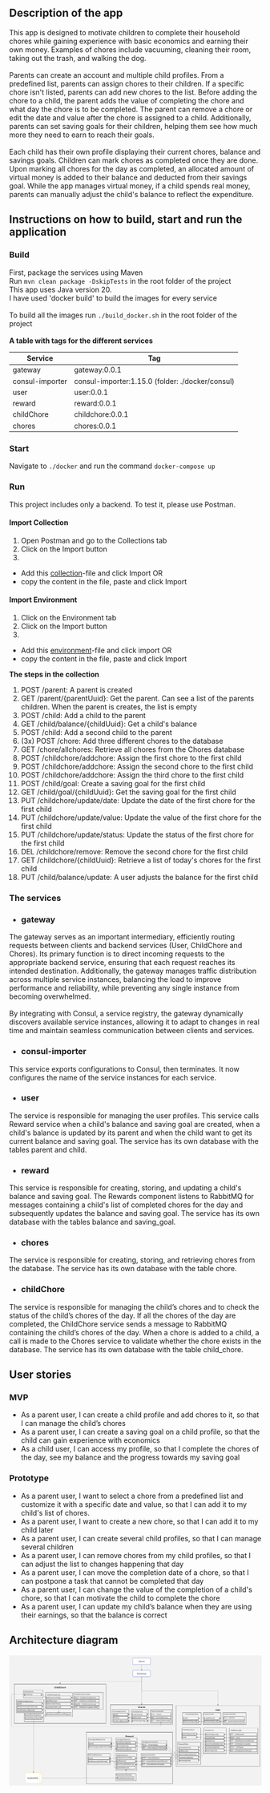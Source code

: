 ## Description of the app
This app is designed to motivate children to complete their household chores while gaining experience with basic
economics and earning their own money. Examples of chores include vacuuming, cleaning their room, taking out the
trash, and walking the dog.</br></br>
Parents can create an account and multiple child profiles. From a predefined list, parents can assign chores to
their children. If a specific chore isn't listed, parents can add new chores to the list. Before adding the chore to a child, 
the parent adds the value of completing the chore and what day the
chore is to be completed. The parent can remove a chore or edit the date and value after the chore is assigned to a child. 
Additionally, parents can set saving goals for their children, helping them see how much more they need to earn to reach 
their goals. </br></br>
Each child has their own profile displaying their current chores, balance and savings goals. Children can mark chores
as completed once they are done. Upon marking all chores for the day as completed, an allocated amount of virtual
money is added to their balance and deducted from their savings goal. While the app manages virtual money, if a child
spends real money, parents can manually adjust the child's balance to reflect the expenditure.

## Instructions on how to build, start and run the application
### Build
First, package the services using Maven </br>
Run `mvn clean package -DskipTests` in the root folder of the project </br>
This app uses Java version 20. </br>
I have used 'docker build' to build the images for every service </br></br>
To build all the images run `./build_docker.sh` in the root folder of the project </br></br>
**A table with tags for the different services** </br>

| Service         | Tag                                              |
|-----------------|--------------------------------------------------|
| gateway         | gateway:0.0.1                                    |
| consul-importer | consul-importer:1.15.0 (folder: ./docker/consul) |
| user            | user:0.0.1                                       |
| reward          | reward:0.0.1                                     |
| childChore      | childchore:0.0.1                                 |
| chores          | chores:0.0.1                                     |


### Start
Navigate to `./docker` and run the command `docker-compose up`

### Run
This project includes only a backend. To test it, please use Postman.

#### Import Collection
1. Open Postman and go to the Collections tab
2. Click on the Import button
3. 
- Add this [collection](./chores.postman_collection.json)-file and click Import OR 
- copy the content in the file, paste and click Import

#### Import Environment
1. Click on the Environment tab
2. Click on the Import button
3.
- Add this [environment](./environment.postman_environment.json)-file and click import OR 
- copy the content in the file, paste and click Import

**The steps in the collection**</br>
1. POST /parent: A parent is created</br>
2. GET /parent/{parentUuid}: Get the parent. Can see a list of the parents children. When the parent is creates, the list is empty</br>
3. POST /child: Add a child to the parent</br>
4. GET /child/balance/{childUuid}: Get a child's balance</br>
5. POST /child: Add a second child to the parent</br>
6. (3x) POST /chore: Add three different chores to the database</br>
9. GET /chore/allchores: Retrieve all chores from the Chores database</br>
10. POST /childchore/addchore: Assign the first chore to the first child</br>
11. POST /childchore/addchore: Assign the second chore to the first child</br>
12. POST /childchore/addchore: Assign the third chore to the first child</br>
13. POST /child/goal: Create a saving goal for the first child</br>
14. GET /child/goal/{childUuid}: Get the saving goal for the first child</br>
15. PUT /childchore/update/date: Update the date of the first chore for the first child</br>
16. PUT /childchore/update/value: Update the value of the first chore for the first child</br>
17. PUT /childchore/update/status: Update the status of the first chore for the first child</br>
18. DEL /childchore/remove: Remove the second chore for the first child</br>
19. GET /childchore/{childUuid}: Retrieve a list of today's chores for the first child</br>
20. PUT /child/balance/update: A user adjusts the balance for the first child


### The services
- ### gateway
The gateway serves as an important intermediary, efficiently routing requests between clients and backend services
(User, ChildChore and Chores). Its primary function is to direct incoming requests to the appropriate backend service, ensuring 
that each request reaches its intended destination. Additionally, the gateway manages traffic distribution across multiple 
service instances, balancing the load to improve performance and reliability, while preventing any single instance from 
becoming overwhelmed.</br></br>
By integrating with Consul, a service registry, the gateway dynamically discovers available service instances, allowing 
it to adapt to changes in real time and maintain seamless communication between clients and services.


- ### consul-importer
This service exports configurations to Consul, then terminates. It now configures the name of the service instances for each service.

- ### user
The service is responsible for managing the user profiles. This service calls 
Reward service when a child's balance and saving goal are created, when a child's balance is updated by its parent 
and when the child want to get its current balance and saving goal. The service has its own database with the tables parent and child.

- ### reward
This service is responsible for creating, storing, and updating a child's balance and saving goal. The Rewards 
component listens to RabbitMQ for messages containing a child's list of completed chores for the day and subsequently 
updates the balance and saving goal. The service has its own database with the tables balance and saving_goal.

- ### chores
The service is responsible for creating, storing, and retrieving chores from the database. The service has its own database with the table chore.

- ### childChore
The service is responsible for managing the child’s chores and to check the 
status of the child’s chores of the day. If all the chores of the day are completed, the 
ChildChore service sends a message to RabbitMQ containing the child’s chores of the 
day. When a chore is added to a child, a call is made to the Chores service to validate whether the chore 
exists in the database. The service has its own database with the table child_chore.

## User stories
### MVP
- As a parent user, I can create a child profile and add chores to it, so that I can manage the 
child’s chores
- As a parent user, I can create a saving goal on a child profile, so that the child can gain 
experience with economics
- As a child user, I can access my profile, so that I complete the chores of the day, see my 
balance and the progress towards my saving goal

### Prototype
- As a parent user, I want to select a chore from a predefined list and customize it with a 
specific date and value, so that I can add it to my child's list of chores.
- As a parent user, I want to create a new chore, so that I can add it to my child later
- As a parent user, I can create several child profiles, so that I can manage several children
- As a parent user, I can remove chores from my child profiles, so that I can adjust the list 
to changes happening that day
- As a parent user, I can move the completion date of a chore, so that I can postpone a task 
that cannot be completed that day
- As a parent user, I can change the value of the completion of a child's chore, so that I can motivate the child
to complete the chore
- As a parent user, I can update my child’s balance when they are using their earnings, 
so that the balance is correct

## Architecture diagram
![Architecture diagram](architecture_diagram.jpg)
